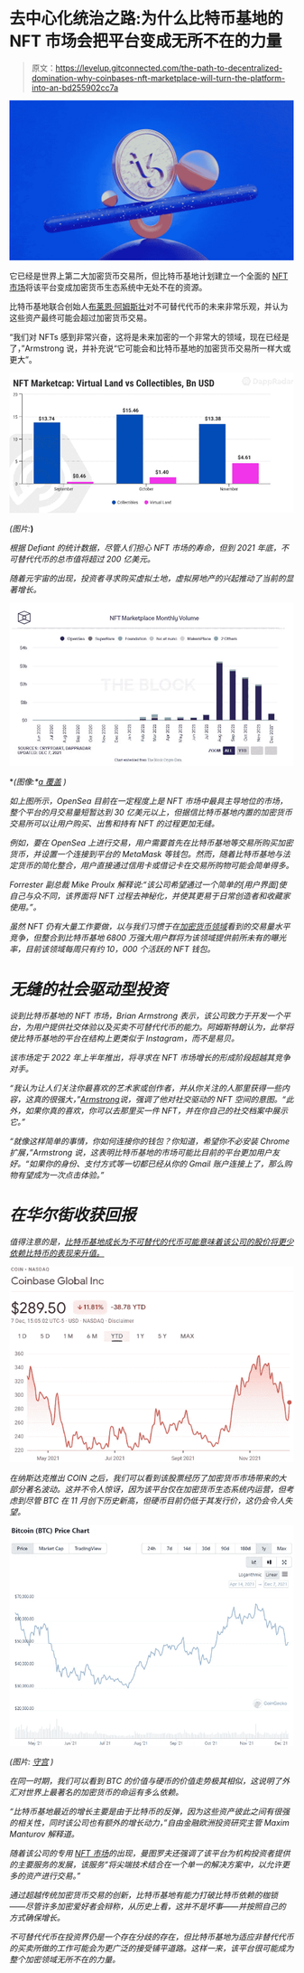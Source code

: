 # 去中心化统治之路:为什么比特币基地的 NFT 市场会把平台变成无所不在的力量

> 原文：<https://levelup.gitconnected.com/the-path-to-decentralized-domination-why-coinbases-nft-marketplace-will-turn-the-platform-into-an-bd255902cc7a>

![](img/168133d8c61438c4d3cacf3d3b3304a3.png)

它已经是世界上第二大加密货币交易所，但比特币基地计划建立一个全面的 [NFT 市场](/nfts-explained-what-they-are-how-they-work-and-their-future-8808937d92b3)将该平台变成加密货币生态系统中无处不在的资源。

比特币基地联合创始人[布莱恩·阿姆斯壮](https://www.bloomberg.com/news/articles/2021-11-10/-big-or-bigger-than-crypto-trading-coinbase-bets-large-on-nfts)对不可替代代币的未来非常乐观，并认为这些资产最终可能会超过加密货币交易。

“我们对 NFTs 感到非常兴奋，这将是未来加密的一个非常大的领域，现在已经是了，”Armstrong 说，并补充说“它可能会和比特币基地的加密货币交易所一样大或更大”。

![](img/ef2c0255b9eecea32f55c8ed39b11cda.png)

*(图片:*[](https://thedefiant.io/dappradar-metaverse-exclusive-report/)**)**

*根据 Defiant 的统计数据，尽管人们担心 NFT 市场的寿命，但到 2021 年底，不可替代代币的总市值将超过 200 亿美元。*

*随着元宇宙的出现，投资者寻求购买虚拟土地，虚拟房地产的兴起推动了当前的显著增长。*

*![](img/4e0b1dac3ec0d270f0fb165d2de14113.png)*

**(图像:*[*a 覆盖*](https://www.arover.net/2021/12/07/former-lyft-executive-joins-opensea-as-chief-financial-officer/) *)**

*如上图所示，OpenSea 目前在一定程度上是 NFT 市场中最具主导地位的市场，整个平台的月交易量短暂达到 30 亿美元以上，但据信比特币基地内置的加密货币交易所可以让用户购买、出售和持有 NFT 的过程更加无缝。*

*例如，要在 OpenSea 上进行交易，用户需要首先在比特币基地等交易所购买加密货币，并设置一个连接到平台的 MetaMask 等钱包。然而，随着比特币基地与法定货币的简化整合，用户直接通过信用卡或借记卡在交易所购物可能会简单得多。*

*Forrester 副总裁 Mike Proulx 解释说:“该公司希望通过一个简单的[用户界面]使自己与众不同，该界面将 NFT 过程去神秘化，并使其更易于日常创造者和收藏家使用。”。*

*虽然 NFT 仍有大量工作要做，以与我们习惯于在[加密货币领域](/keeping-your-crypto-safe-4-essential-ways-to-secure-your-cryptocurrency-wallets-e1f10f5b4ea1)看到的交易量水平竞争，但整合到比特币基地 6800 万强大用户群将为该领域提供前所未有的曝光率，目前该领域每周只有约 10，000 个活跃的 NFT 钱包。*

# *无缝的社会驱动型投资*

*谈到比特币基地的 NFT 市场，Brian Armstrong 表示，该公司致力于开发一个平台，为用户提供社交体验以及买卖不可替代代币的能力。阿姆斯特朗认为，此举将使比特币基地的平台在结构上更类似于 Instagram，而不是易贝。*

*该市场定于 2022 年上半年推出，将寻求在 NFT 市场增长的形成阶段超越其竞争对手。*

*“我认为让人们关注你最喜欢的艺术家或创作者，并从你关注的人那里获得一些内容，这真的很强大，”[Armstrong](https://www.fnlondon.com/articles/why-coinbases-chief-expects-the-nft-market-is-more-like-instagram-than-ebay-20211110)说，强调了他对社交驱动的 NFT 空间的意图。“此外，如果你真的喜欢，你可以去那里买一件 NFT，并在你自己的社交档案中展示它。”*

*“就像这样简单的事情，你如何连接你的钱包？你知道，希望你不必安装 Chrome 扩展，”Armstrong 说，这表明比特币基地的市场可能比目前的平台更加用户友好。“如果你的身份、支付方式等一切都已经从你的 Gmail 账户连接上了，那么购物有望成为一次点击体验。”*

# *在华尔街收获回报*

*值得注意的是，[比特币基地成长为不可替代的代币可能意味着该公司的股价将更少依赖比特币的表现来升值。](https://en.freedom24.com/ideas/10418-coinbase-investidea)*

*![](img/70a39816fc16ada40adc170d9f546a94.png)*

*在纳斯达克推出 COIN 之后，我们可以看到该股票经历了加密货币市场带来的大部分著名波动。这并不令人惊讶，因为该平台仅在加密货币生态系统内运营，但考虑到尽管 BTC 在 11 月创下历史新高，但硬币目前仍低于其发行价，这仍会令人失望。*

*![](img/03b4878fe1f46aee7eee85ac7663d45c.png)*

**(图片:* [*守宫*](https://www.coingecko.com/en/coins/bitcoin) *)**

*在同一时期，我们可以看到 BTC 的价值与硬币的价值走势极其相似，这说明了外汇对世界上最著名的加密货币的命运有多么依赖。*

*“比特币基地最近的增长主要是由于比特币的反弹，因为这些资产彼此之间有很强的相关性，同时该公司也有额外的增长动力，”自由金融欧洲投资研究主管 Maxim Manturov 解释道。*

*随着该公司的专用 [NFT 市场](/how-to-evaluate-commercial-nft-projects-and-mint-your-first-token-53ee4d14ee9d)的出现，曼图罗夫还强调了该平台为机构投资者提供的主要服务的发展，该服务“将尖端技术结合在一个单一的解决方案中，以允许更多的资产进行交易。”*

*通过超越传统加密货币交易的创新，比特币基地有能力打破比特币依赖的枷锁——尽管许多加密爱好者会辩称，从历史上看，这并不是坏事——并按照自己的方式确保增长。*

*不可替代代币在投资界仍是一个存在分歧的存在，但比特币基地为适应非替代代币的买卖所做的工作可能会为更广泛的接受铺平道路。这样一来，该平台很可能成为整个加密领域无所不在的力量。*
